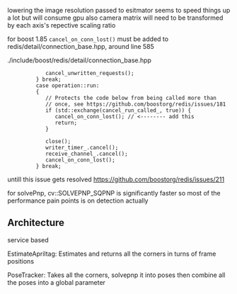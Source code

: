 lowering the image resolution passed to esitmator seems to speed things up a lot
but will consume gpu
also camera matrix will need to be transformed by each axis's repective scaling ratio


for boost 1.85 `cancel_on_conn_lost()` must be added to redis/detail/connection_base.hpp, around line 585

./include/boost/redis/detail/connection_base.hpp
```
            cancel_unwritten_requests();
         } break;
         case operation::run:
         {
            // Protects the code below from being called more than
            // once, see https://github.com/boostorg/redis/issues/181
            if (std::exchange(cancel_run_called_, true)) {
               cancel_on_conn_lost(); // <-------- add this
               return;
            }

            close();
            writer_timer_.cancel();
            receive_channel_.cancel();
            cancel_on_conn_lost();
         } break;
```

untill this issue gets resolved https://github.com/boostorg/redis/issues/211



for solvePnp, cv::SOLVEPNP_SQPNP is significantly faster 
so most of the performance pain points is on detection actually 



## Architecture

service based

EstimateApriltag: Estimates and returns all the corners in turns of frame positions

PoseTracker: Takes all the corners, solvepnp it into poses then combine all the poses into a global parameter